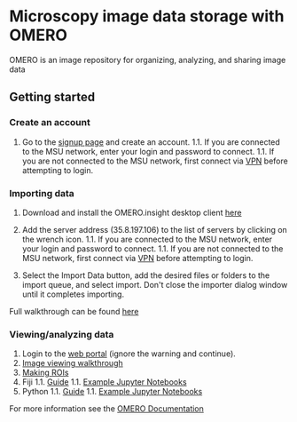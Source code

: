 # Microscopy image data storage with OMERO

OMERO is an image repository for organizing, analyzing, and sharing image data

## Getting started

### Create an account

1. Go to the [signup page](http://35.8.197.106/signup/) and create an account.
1.1. If you are connected to the MSU network, enter your login and password to connect.
1.1. If you are not connected to the MSU network, first connect via [VPN](https://new.vpn.msu.edu) before attempting to login.

### Importing data

1. Download and install the OMERO.insight desktop client [here](https://www.openmicroscopy.org/omero/downloads/)

1. Add the server address (35.8.197.106) to the list of servers by clicking on the wrench icon.
1.1. If you are connected to the MSU network, enter your login and password to connect.
1.1. If you are not connected to the MSU network, first connect via [VPN](https://new.vpn.msu.edu) before attempting to login.
1. Select the Import Data button, add the desired files or folders to the import queue, and select import. Don't close the importer dialog window until it completes importing.

Full walkthrough can be found [here](https://omero-guides.readthedocs.io/en/latest/upload/docs/import-desktop-client.html)

### Viewing/analyzing data
1. Login to the [web portal](http://35.8.197.106) (ignore the warning and continue).
1. [Image viewing walkthrough](https://omero-guides.readthedocs.io/en/latest/iviewer/docs/iviewer_viewing.html)
1. [Making ROIs](https://omero-guides.readthedocs.io/en/latest/iviewer/docs/iviewer_rois.html)
1. Fiji
1.1. [Guide](https://omero-guides.readthedocs.io/en/latest/fiji/docs/manual_analysis.html)
1.1. [Example Jupyter Notebooks](https://github.com/ome/omero-guide-fiji)
1. Python
1.1. [Guide](https://omero-guides.readthedocs.io/en/latest/python/docs/index.html)
1.1. [Example Jupyter Notebooks](https://github.com/ome/omero-guide-python)

For more information see the [OMERO Documentation](https://omero-guides.readthedocs.io/en/latest/index.html)
